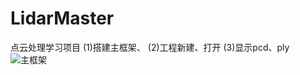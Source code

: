 # LidarMaster
点云处理学习项目
  (1)搭建主框架、
  (2)工程新建、打开
  (3)显示pcd、ply
![主框架](https://user-images.githubusercontent.com/16399994/190892349-3b23618c-c582-4d11-929b-8439227d3823.png)
